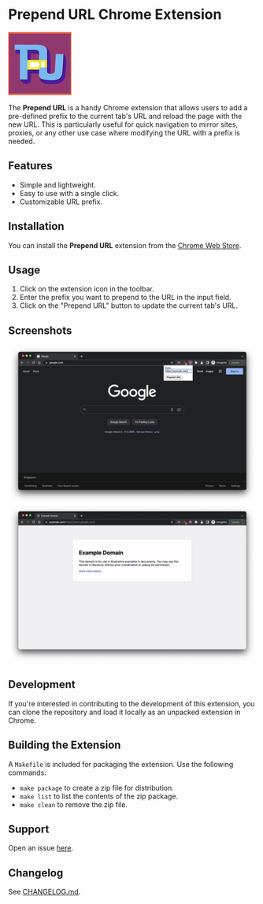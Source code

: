 # Prepend URL Chrome Extension

![Prepend URL Icon](icons/icon.png)

The **Prepend URL** is a handy Chrome extension that allows users to add a pre-defined prefix to the current tab's URL and reload the page with the new URL. This is particularly useful for quick navigation to mirror sites, proxies, or any other use case where modifying the URL with a prefix is needed.

## Features

- Simple and lightweight.
- Easy to use with a single click.
- Customizable URL prefix.

## Installation

You can install the **Prepend URL** extension from the [Chrome Web Store](https://chrome.google.com/webstore/detail/prepend-url/nkohlbebkognioabnnjchnchdapolofb).

## Usage

1. Click on the extension icon in the toolbar.
2. Enter the prefix you want to prepend to the URL in the input field.
3. Click on the "Prepend URL" button to update the current tab's URL.

## Screenshots

![Screenshot 1](screenshots/screenshot-1.png)
![Screenshot 2](screenshots/screenshot-2.png)

## Development

If you're interested in contributing to the development of this extension, you can clone the repository and load it locally as an unpacked extension in Chrome.

## Building the Extension

A `Makefile` is included for packaging the extension. Use the following commands:

- `make package` to create a zip file for distribution.
- `make list` to list the contents of the zip package.
- `make clean` to remove the zip file.

## Support

Open an issue [here](https://github.com/tddschn/prepend-url-chrome-extension/issues/new).

<!-- If you encounter any issues or have suggestions for improvements, please submit them to the [issue tracker](https://chrome.google.com/webstore/detail/prepend-url/nkohlbebkognioabnnjchnchdapolofb/support). -->

<!-- ## License -->
<!---->
<!-- This project is open-source and available under the [MIT License](LICENSE.md). -->

## Changelog

See [CHANGELOG.md](CHANGELOG.md).
